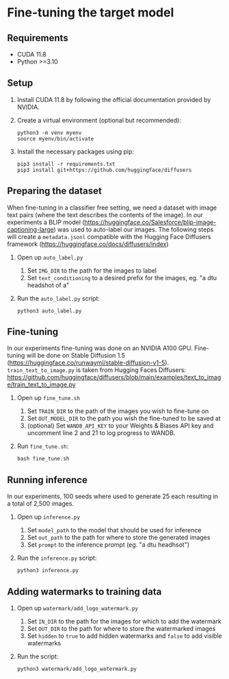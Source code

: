 # Fine-tuning the target model

## Requirements

- CUDA 11.8
- Python >=3.10

## Setup

1. Install CUDA 11.8 by following the official documentation provided by NVIDIA.

2. Create a virtual environment (optional but recommended):

   ```shell
   python3 -m venv myenv
   source myenv/bin/activate
   ```

3. Install the necessary packages using pip:

   ```shell
   pip3 install -r requirements.txt
   pip3 install git+https://github.com/huggingface/diffusers
   ```

## Preparing the dataset

When fine-tuning in a classifier free setting, we need a dataset with image text pairs (where the text describes the contents of the image). In our experiments a BLIP model (https://huggingface.co/Salesforce/blip-image-captioning-large) was used to auto-label our images. The following steps will create a `metadata.jsonl` compatible with the Hugging Face Diffusers framework (https://huggingface.co/docs/diffusers/index)

1. Open up `auto_label.py`
   1. Set `IMG_DIR` to the path for the images to label
   2. Set `text_conditioning` to a desired prefix for the images, eg. "a dtu headshot of a"
2. Run the `auto_label.py` script:

   ```shell
   python3 auto_label.py
   ```

## Fine-tuning

In our experiments fine-tuning was done on an NVIDIA A100 GPU. Fine-tuning will be done on Stable Diffusion 1.5 (https://huggingface.co/runwayml/stable-diffusion-v1-5). `train_text_to_image.py` is taken from Hugging Faces Diffusers: https://github.com/huggingface/diffusers/blob/main/examples/text_to_image/train_text_to_image.py

1. Open up `fine_tune.sh`
   1. Set `TRAIN_DIR` to the path of the images you wish to fine-tune on
   2. Set `OUT_MODEL_DIR` to the path you wish the fine-tuned to be saved at
   3. (optional) Set `WANDB_API_KEY` to your Weights & Biases API key and uncomment line 2 and 21 to log progress to WANDB.
2. Run `fine_tune.sh`:

   ```shell
   bash fine_tune.sh
   ```

## Running inference

In our experiments, 100 seeds where used to generate 25 each resulting in a total of 2,500 images.

1. Open up `inference.py`
   1. Set `model_path` to the model that should be used for inference
   2. Set `out_path` to the path for where to store the generated images
   3. Set `prompt` to the inference prompt (eg. "a dtu headhsot")
2. Run the `inference.py` script:

   ```shell
   python3 inference.py
   ```

## Adding watermarks to training data

1. Open up `watermark/add_logo_watermark.py`
   1. Set `IN_DIR` to the path for the images for which to add the watermark
   2. Set `OUT_DIR` to the path for where to store the watermarked images
   3. Set `hidden` to `true` to add hidden watermarks and `false` to add visible watermarks
2. Run the script:

   ```shell
   python3 watermark/add_logo_watermark.py
   ```
